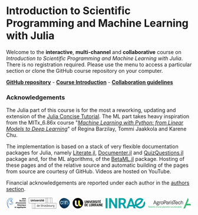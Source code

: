 # Introduction to Scientific Programming and Machine Learning with Julia

Welcome to the **interactive**, **multi-channel** and **collaborative** course on _Introduction to Scientific Programming and Machine Learning with Julia_.
There is no registration required. Please use the menu to access a particular section or clone the GitHub course repository on your computer.


[**GitHub repository**](https://github.com/sylvaticus/SPMLJ) - [**Course Introduction**](00_-_INTRO_-_Introduction_julia_ml/0001_-_Course_presentation.html#Course-Presentation) - [**Collaboration guidelines**](00_-_INTRO_-_Introduction_julia_ml/0001_-_Course_presentation.html#How-to-contribute-to-the-course)

### Acknowledgements

The Julia part of this course is for the most a reworking, updating and extension of the [Julia Concise Tutorial](https://syl1.gitbook.io/julia-language-a-concise-tutorial/).
The ML part takes heavy inspiration from the MITx_6.86x course "[_Machine Learning with Python: from Linear Models to Deep Learning_](https://www.edx.org/course/machine-learning-with-python-from-linear-models-to)" of Regina Barzilay, Tommi Jaakkola and Karene Chu.

The implementation is based on a stack of very flexible documentation packages for Julia, namely [Literate.jl](https://github.com/fredrikekre/Literate.jl), [Documenter.jl](https://github.com/JuliaDocs/Documenter.jl) and [QuizQuestions.jl](https://github.com/jverzani/QuizQuestions.jl) package and, for the ML algorithms, of the [BetaML.jl](https://github.com/sylvaticus/BetaML.jl) package.
Hosting of these pages and of the relative source and automatic building of the pages from source are courtesy of GitHub. Videos are hosted on YouTube. 

Financial acknowledgements are reported under each author in the [authors section](00_-_INTRO_-_Introduction_julia_ml/0001_-_Course_presentation.html#Course-authors).


![logos](assets/imgs/beta_and_tutelles_white.png)


 
 
